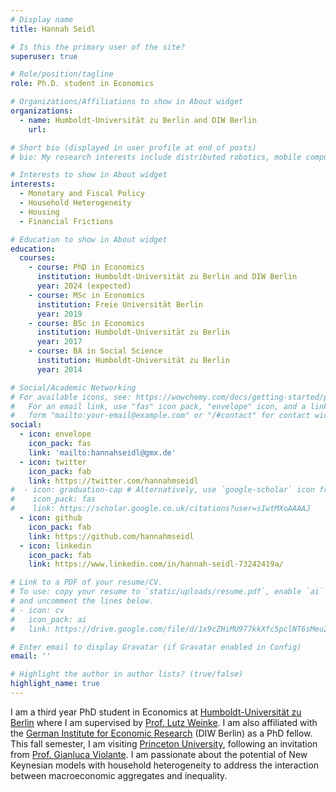```yaml
---
# Display name
title: Hannah Seidl

# Is this the primary user of the site?
superuser: true

# Role/position/tagline
role: Ph.D. student in Economics 

# Organizations/Affiliations to show in About widget
organizations:
  - name: Humboldt-Universität zu Berlin and DIW Berlin
    url: 

# Short bio (displayed in user profile at end of posts)
# bio: My research interests include distributed robotics, mobile computing and programmable matter.

# Interests to show in About widget
interests:
  - Monetary and Fiscal Policy
  - Household Heterogeneity
  - Housing 
  - Financial Frictions

# Education to show in About widget
education:
  courses:
    - course: PhD in Economics
      institution: Humboldt-Universität zu Berlin and DIW Berlin
      year: 2024 (expected)
    - course: MSc in Economics
      institution: Freie Universität Berlin
      year: 2019
    - course: BSc in Economics
      institution: Humboldt-Universität zu Berlin
      year: 2017
    - course: BA in Social Science
      institution: Humboldt-Universität zu Berlin
      year: 2014

# Social/Academic Networking
# For available icons, see: https://wowchemy.com/docs/getting-started/page-builder/#icons
#   For an email link, use "fas" icon pack, "envelope" icon, and a link in the
#   form "mailto:your-email@example.com" or "/#contact" for contact widget.
social:
  - icon: envelope
    icon_pack: fas
    link: 'mailto:hannahseidl@gmx.de'
  - icon: twitter
    icon_pack: fab
    link: https://twitter.com/hannahmseidl
#  - icon: graduation-cap # Alternatively, use `google-scholar` icon from `ai` icon pack
#    icon_pack: fas
#    link: https://scholar.google.co.uk/citations?user=sIwtMXoAAAAJ
  - icon: github
    icon_pack: fab
    link: https://github.com/hannahmseidl
  - icon: linkedin
    icon_pack: fab
    link: https://www.linkedin.com/in/hannah-seidl-73242419a/

# Link to a PDF of your resume/CV.
# To use: copy your resume to `static/uploads/resume.pdf`, enable `ai` icons in `params.toml`,
# and uncomment the lines below.
# - icon: cv
#   icon_pack: ai
#   link: https://drive.google.com/file/d/1x9cZHiMU977kkXfc5pclNT6sMeu2rjO8/view?usp=sharing

# Enter email to display Gravatar (if Gravatar enabled in Config)
email: ''

# Highlight the author in author lists? (true/false)
highlight_name: true
---
```


I am a third year PhD student in Economics at [Humboldt-Universität zu Berlin](https://www.wiwi.hu-berlin.de/de/professuren/vwl/wipo) where I am supervised by [Prof. Lutz Weinke](https://www.wiwi.hu-berlin.de/de/professuren/vwl/wipo/team/lutz-weinke). I am also affiliated with the [German Institute for Economic Research](https://www.diw.de/de/diw_01.c.619412.de/graduate_center.html) (DIW Berlin) as a PhD fellow. This fall semester, I am visiting [Princeton University](https://economics.princeton.edu/), following an invitation from [Prof. Gianluca Violante](https://sites.google.com/a/princeton.edu/glviolante/). I am passionate about the potential of New Keynesian models with household heterogeneity to address the interaction between macroeconomic aggregates and inequality.  

<!-- {{< icon name="download" pack="fas" >}} Download my {{< staticref "uploads/demo_resume.pdf" "newtab" >}}resumé{{< /staticref >}}.
 -->
